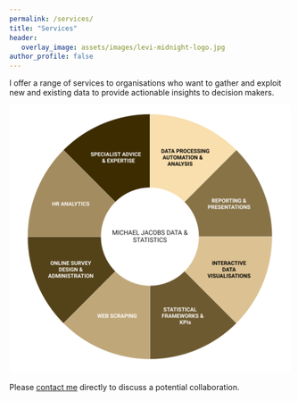 ```yaml
---
permalink: /services/
title: "Services"
header: 
   overlay_image: assets/images/levi-midnight-logo.jpg
author_profile: false
---
```


I offer a range of services to organisations who want to gather and exploit new and existing data to provide actionable insights to decision makers.

![Services](/assets/images/services.png)
  
    
Please [contact me](mailto:mjacobsdata@gmail.com) directly to discuss a potential collaboration. 
